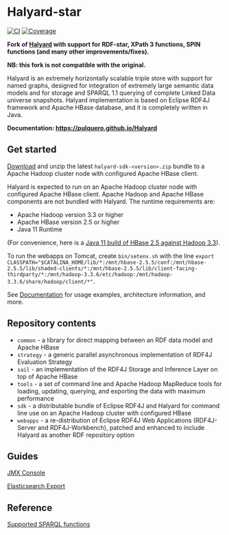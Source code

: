 # Halyard-star

[![CI](https://github.com/pulquero/Halyard/actions/workflows/ci.yml/badge.svg)](https://github.com/pulquero/Halyard/actions/workflows/ci.yml)
[![Coverage](https://codecov.io/github/pulquero/Halyard/coverage.svg?branch=latest)](https://codecov.io/gh/pulquero/Halyard/)

**Fork of [Halyard](https://github.com/Merck/Halyard) with support for RDF-star, XPath 3 functions, SPIN functions (and many other improvements/fixes).**

**NB: this fork is not compatible with the original.**

Halyard is an extremely horizontally scalable triple store with support for named graphs, designed for integration of extremely large semantic data models and for storage and SPARQL 1.1 querying of complete Linked Data universe snapshots. Halyard implementation is based on Eclipse RDF4J framework and Apache HBase database, and it is completely written in Java.

**Documentation: <https://pulquero.github.io/Halyard>**

## Get started

[Download](https://github.com/pulquero/Halyard/releases) and unzip the latest `halyard-sdk-<version>.zip` bundle to a Apache Hadoop cluster node with configured Apache HBase client.

Halyard is expected to run on an Apache Hadoop cluster node with configured Apache HBase client. Apache Hadoop and Apache HBase components are not bundled with Halyard. The runtime requirements are:

 * Apache Hadoop version 3.3 or higher
 * Apache HBase version 2.5 or higher
 * Java 11 Runtime

(For convenience, here is a [Java 11 build of HBase 2.5 against Hadoop 3.3](https://github.com/pulquero/hbase/releases/tag/rel%2F2.5.0%2B3.3.3)).

To run the webapps on Tomcat, create `bin/setenv.sh` with the line
`export CLASSPATH="$CATALINA_HOME/lib/*:/mnt/hbase-2.5.5/conf:/mnt/hbase-2.5.5/lib/shaded-clients/*:/mnt/hbase-2.5.5/lib/client-facing-thirdparty/*:/mnt/hadoop-3.3.6/etc/hadoop:/mnt/hadoop-3.3.6/share/hadoop/client/*"`.

See [Documentation](https://pulquero.github.io/Halyard) for usage examples, architecture information, and more.

## Repository contents

 * `common` - a library for direct mapping between an RDF data model and Apache HBase
 * `strategy` - a generic parallel asynchronous implementation of RDF4J Evaluation Strategy
 * `sail` - an implementation of the RDF4J Storage and Inference Layer on top of Apache HBase
 * `tools` - a set of command line and Apache Hadoop MapReduce tools for loading, updating, querying, and exporting the data with maximum performance
 * `sdk` - a distributable bundle of Eclipse RDF4J and Halyard for command line use on an Apache Hadoop cluster with configured HBase
 * `webapps` - a re-distribution of Eclipse RDF4J Web Applications (RDF4J-Server and RDF4J-Workbench), patched and enhanced to include Halyard as another RDF repository option

## Guides
[JMX Console](/webapps/docs/jmxConsole.md)

[Elasticsearch Export](/tools/elasticsearch.md)

## Reference
[Supported SPARQL functions](/functions.md)

